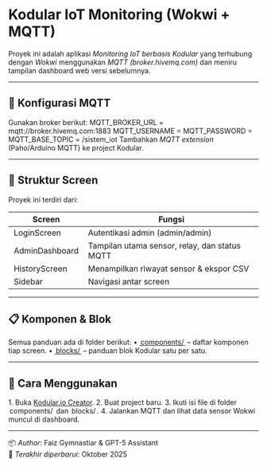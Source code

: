 # Kodular IoT Monitoring (Wokwi + MQTT)

Proyek ini adalah aplikasi *Monitoring IoT berbasis Kodular* yang terhubung dengan *Wokwi* menggunakan *MQTT (broker.hivemq.com)* dan meniru tampilan dashboard web versi sebelumnya.

---

## 🔧 Konfigurasi MQTT
Gunakan broker berikut:
MQTT_BROKER_URL = mqtt://broker.hivemq.com:1883
MQTT_USERNAME =
MQTT_PASSWORD =
MQTT_BASE_TOPIC = /sistem_iot
Tambahkan *MQTT extension* (Paho/Arduino MQTT) ke project Kodular.

---

## 📱 Struktur Screen
Proyek ini terdiri dari:

| Screen | Fungsi |
|--------|---------|
| ⁠ LoginScreen ⁠ | Autentikasi admin (admin/admin) |
| ⁠ AdminDashboard ⁠ | Tampilan utama sensor, relay, dan status MQTT |
| ⁠ HistoryScreen ⁠ | Menampilkan riwayat sensor & ekspor CSV |
| ⁠ Sidebar ⁠ | Navigasi antar screen |

---

## 📋 Komponen & Blok
Semua panduan ada di folder berikut:
•⁠  ⁠[⁠ components/ ⁠](components/) – daftar komponen tiap screen.
•⁠  ⁠[⁠ blocks/ ⁠](blocks/) – panduan blok Kodular satu per satu.

---

## 🚀 Cara Menggunakan
1.⁠ ⁠Buka [Kodular.io Creator](https://creator.kodular.io/).
2.⁠ ⁠Buat project baru.
3.⁠ ⁠Ikuti isi file di folder ⁠ components/ ⁠ dan ⁠ blocks/ ⁠.
4.⁠ ⁠Jalankan MQTT dan lihat data sensor Wokwi muncul di dashboard.

---

📦 *Author*: Faiz Gymnastiar & GPT-5 Assistant  
📅 *Terakhir diperbarui:* Oktober 2025
